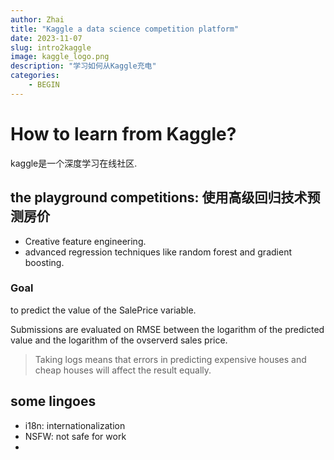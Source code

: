 ```yaml
---
author: Zhai
title: "Kaggle a data science competition platform"
date: 2023-11-07
slug: intro2kaggle
image: kaggle_logo.png
description: "学习如何从Kaggle充电"
categories:
    - BEGIN
---
```


# How to learn from Kaggle?

kaggle是一个深度学习在线社区.

## the playground competitions: 使用高级回归技术预测房价

- Creative feature engineering.
- advanced regression techniques like random forest and gradient boosting.

### Goal
to predict the value of the SalePrice variable.

Submissions are evaluated on RMSE between the logarithm of the predicted value and the logarithm of the ovserverd sales price.
> Taking logs means that errors in predicting expensive houses and cheap houses will affect the result equally.


## some lingoes

- i18n: internationalization
- NSFW: not safe for work
- 
